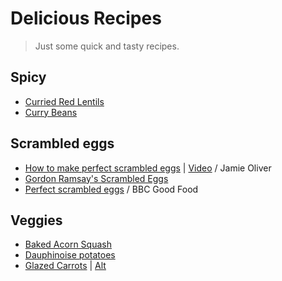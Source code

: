 # Delicious Recipes

> Just some quick and tasty recipes.

## Spicy
* [Curried Red Lentils](http://www.food.com/recipe/curried-red-lentils-38693)
* [Curry Beans](https://github.com/shnbwmn/delicious-recipes/blob/master/Curry-Beans.md)

## Scrambled eggs
* [How to make perfect scrambled eggs](http://www.jamieoliver.com/news-and-features/features/how-to-make-perfect-scrambled-eggs/) | [Video](https://www.youtube.com/watch?v=s9r-CxnCXkg) / Jamie Oliver
* [Gordon Ramsay's Scrambled Eggs](https://www.youtube.com/watch?v=PUP7U5vTMM0)
* [Perfect scrambled eggs](http://www.bbcgoodfood.com/recipes/1720/perfect-scrambled-eggs) / BBC Good Food

## Veggies
* [Baked Acorn Squash](http://www.foodnetwork.com/recipes/baked-acorn-squash-recipe.html)
* [Dauphinoise potatoes](http://www.bbc.co.uk/food/recipes/dauphinoisepotatoes_90205)
* [Glazed Carrots](http://southernfood.about.com/od/carrots/r/bl61012a.htm) | [Alt](http://www.dvo.com/newsletter/weekly/2013/03-29-642/recipe_53.html)



